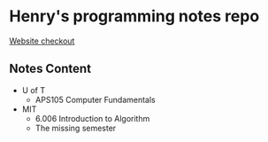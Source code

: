 # Henry's programming notes repo
[Website checkout](https://henry8192.github.io/notes/)
## Notes Content
- U of T
  - APS105 Computer Fundamentals
- MIT
  - 6.006 Introduction to Algorithm
  - The missing semester
